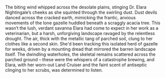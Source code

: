 The biting wind whipped across the desolate plains, stinging Dr. Elara Nightingale’s cheeks as she squinted through the swirling dust.  Dust devils danced across the cracked earth, mimicking the frantic, anxious movements of the lone gazelle huddled beneath a scraggly acacia tree.  This wasn’t the lush, verdant savanna Elara had come to expect in her work as a veterinarian, but a harsh, unforgiving landscape ravaged by the relentless drought.  The air, thick with the metallic tang of parched soil, clung to her clothes like a second skin.  She'd been tracking this isolated herd of gazelle for weeks, driven by a mounting dread that mirrored the barren landscape itself.  The dwindling waterholes, the skeletal remains scattered across the parched ground – these were the whispers of a catastrophe brewing, and Elara, with her worn-out Land Cruiser and the faint scent of antiseptic clinging to her scrubs, was determined to listen.

